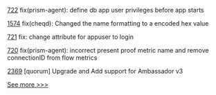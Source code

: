 
[722](https://github.com/hyperledger-labs/open-enterprise-agent/pull/722) fix(prism-agent): define db app user privileges before app starts

[1574](https://github.com/hyperledger/aries-framework-javascript/pull/1574) fix(cheqd): Changed the name formatting to a encoded hex value

[721](https://github.com/hyperledger-labs/open-enterprise-agent/pull/721) fix: change attribute for appuser to login

[720](https://github.com/hyperledger-labs/open-enterprise-agent/pull/720) fix(prism-agent): incorrect present proof metric name and remove connectionID from flow metrics

[2369](https://github.com/hyperledger/bevel/pull/2369) [quorum] Upgrade and Add support for Ambassador v3


[See more >>>](https://start-here.hyperledger.org/pull-requests)
